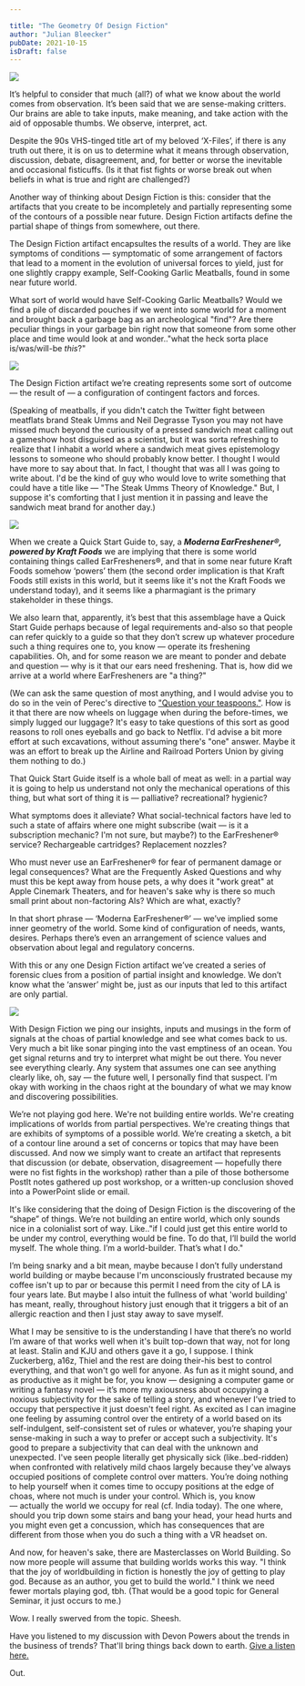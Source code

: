 ```yaml
---

title: "The Geometry Of Design Fiction"
author: "Julian Bleecker"
pubDate: 2021-10-15
isDraft: false
---
```


![](https://buttondown-attachments.s3.amazonaws.com/images/68103cf6-1c50-45c6-a871-432cbc15e8da.jpg) 

It’s helpful to consider that much (all?) of what we know about the world comes from observation. It’s been said that we are sense-making critters. Our brains are able to take inputs, make meaning, and take action with the aid of opposable thumbs. We observe, interpret, act. 

Despite the 90s VHS-tinged title art of my beloved ‘X-Files’, if there is any truth out there, it is on us to determine what it means through observation, discussion, debate, disagreement, and, for better or worse the inevitable and occasional fisticuffs. (Is it that fist fights or worse break out when beliefs in what is true and right are challenged?)

Another way of thinking about Design Fiction is this: consider that the artifacts that you create to be incompletely and partially representing some of the contours of a possible near future. Design Fiction artifacts define the partial shape of things from somewhere, out there.

The Design Fiction artifact encapsultes the results of a world. They are like symptoms of conditions — symptomatic of some arrangement of factors that lead to a moment in the evolution of universal forces to yield, just for one slightly crappy example, Self-Cooking Garlic Meatballs, found in some near future world. 

What sort of world would have Self-Cooking Garlic Meatballs? Would we find a pile of discarded pouches if we went into some world for a moment and brought back a garbage bag as an archeological "find"? Are there peculiar things in your garbage bin right now that someone from some other place and time would look at and wonder.."what the heck sorta place is/was/will-be _this_?"

![](https://buttondown-attachments.s3.amazonaws.com/images/f95eca70-3d9d-4aa4-b318-73ba4fc2e34d.png) 

The Design Fiction artifact we’re creating represents some sort of outcome — the result of — a configuration of contingent factors and forces.

(Speaking of meatballs, if you didn't catch the Twitter fight between meatflats brand Steak Umms and Neil Degrasse Tyson you may not have missed much beyond the curiousity of a pressed sandwich meat calling out a gameshow host disguised as a scientist, but it was sorta refreshing to realize that I inhabit a world where a sandwich meat gives epistemology lessons to someone who should probably know better. I thought I would have more to say about that. In fact, I thought that was all I was going to write about. I'd be the kind of guy who would love to write something that could have a title like — "The Steak Umms Theory of Knowledge." But, I suppose it's comforting that I just mention it in passing and leave the sandwich meat brand for another day.)

 ![](https://buttondown-attachments.s3.amazonaws.com/images/ca9e7266-8c8b-4d23-91cc-87f4428b0dc9.png) 

When we create a Quick Start Guide to, say, a _**Moderna EarFreshener®, powered by Kraft Foods**_ we are implying that there is some world containing things called EarFresheners®, and that in some near future Kraft Foods somehow ‘powers’ them (the second order implication is that Kraft Foods still exists in this world, but it seems like it's not the Kraft Foods we understand today), and it seems like a pharmagiant is the primary stakeholder in these things. 

We also learn that, apparently, it’s best that this assemblage have a Quick Start Guide perhaps because of legal requirements and-also so that people can refer quickly to a guide so that they don’t screw up whatever procedure such a thing requires one to, you know — operate its freshening capabilities.  Oh, and for some reason we are meant to ponder and debate and question — why is it that our ears need freshening. That is, how did we arrive at a world where EarFresheners are "a thing?" 

(We can ask the same question of most anything, and I would advise you to do so in the vein of Perec's directive to ["Question your teaspoons."](http://www.nicolasnova.net/pasta-and-vinegar/2008/01/10/question-your-tea-spoons). How is it that there are now wheels on luggage when during the before-times, we simply lugged our luggage? It's easy to take questions of this sort as good reasons to roll ones eyeballs and go back to Netflix. I'd advise a bit more effort at such excavations, without assuming there's "one" answer. Maybe it was an effort to break up the Airline and Railroad Porters Union by giving them nothing to do.)

That Quick Start Guide itself is a whole ball of meat as well: in a partial way it is going to help us understand not only the mechanical operations of this thing, but what sort of thing it is — palliative? recreational? hygienic? 

What symptoms does it alleviate? What social-technical factors have led to such a state of affairs where one might subscribe (wait — is it a subscription mechanic? I'm not sure, but maybe?) to the EarFreshener® service? Rechargeable cartridges? Replacement nozzles? 

Who must never use an EarFreshener® for fear of permanent damage or legal consequences? What are the Frequently Asked Questions and why must this be kept away from house pets, a why does it "work great" at Apple Cinemark Theaters, and for heaven's sake why is there so much small print about non-factoring AIs? Which are what, exactly?

In that short phrase — ‘Moderna EarFreshener®’ — we’ve implied some inner geometry of the world. Some kind of configuration of needs, wants, desires. Perhaps there’s even an arrangement of science values and observation about legal and regulatory concerns. 

With this or any one Design Fiction artifact we’ve created a series of forensic clues from a position of partial insight and knowledge. We don’t know what the ‘answer’ might be, just as our inputs that led to this artifact are only partial. 

 ![](https://buttondown-attachments.s3.amazonaws.com/images/d80f2675-87d6-480c-b905-2a177f69ef6d.jpg) 

With Design Fiction we ping our insights, inputs and musings in the form of signals at the choas of partial knowledge and see what comes back to us. Very much a bit like sonar pinging into the vast emptiness of an ocean. You get signal returns and try to interpret what might be out there. You never see everything clearly. Any system that assumes one can see anything clearly like, oh, say — the future well, I personally find that suspect. I'm okay with working in the chaos right at the boundary of what we may know and discovering possibilities.

We’re not playing god here. We're not building entire worlds. We're creating implications of worlds from partial perspectives. We're creating things that are exhibits of symptoms of a possible world. We’re creating a sketch, a bit of a contour line around a set of concerns or topics that may have been discussed. And now we simply want to create an artifact that represents that discussion (or debate, observation, disagreement — hopefully there were no fist fights in the workshop) rather than a pile of those bothersome PostIt notes gathered up post workshop, or a written-up conclusion shoved into a PowerPoint slide or email.

It's like considering that the doing of Design Fiction is the discovering of the “shape” of things. We’re not building an entire world, which only sounds nice in a colonialist sort of way. Like.."if I could just get this entire world to be under my control, everything would be fine. To do that, I’ll build the world myself. The whole thing. I’m a world-builder. That’s what I do."

I’m being snarky and a bit mean, maybe because I don’t fully understand world building or maybe because I'm unconsciously frustrated because my coffee isn't up to par or because this permit I need from the city of LA is four years late. But maybe I also intuit the fullness of what 'world building' has meant, really, throughout history just enough that it triggers a bit of an allergic reaction and then I just stay away to save myself.

What I may be sensitive to is the understanding I have that there’s no world I’m aware of that works well when it's built top-down that way, not for long at least. Stalin and KJU and others gave it a go, I suppose. I think Zuckerberg, a16z, Thiel and the rest are doing their-his best to control everything, and that won't go well for anyone. As fun as it might sound, and as productive as it might be for, you know — designing a computer game or writing a fantasy novel — it’s more my axiousness about occupying a noxious subjectivity for the sake of telling a story, and whenever I’ve tried to occupy that perspective it just doesn't feel right. As excited as I can imagine one feeling by assuming control over the entirety of a world based on its self-indulgent, self-consistent set of rules or whatever, you’re shaping your sense-making in such a way to prefer or accept such a subjectivity. It's good to prepare a subjectivity that can deal with the unknown and unexpected. I've seen people literally get physically sick (like..bed-ridden) when confronted with relatively mild chaos largely because they've always occupied positions of complete control over matters. You’re doing nothing to help yourself when it comes time to occupy positions at the edge of choas, where not much is under your control. Which is, you know — actually the world we occupy for real (cf. India today). The one where, should you trip down some stairs and bang your head, your head hurts and you might even get a concussion, which has consequences that are different from those when you do such a thing with a VR headset on.

And now, for heaven's sake, there are Masterclasses on World Building. So now more people will assume that building worlds works this way. "I think that the joy of worldbuilding in fiction is honestly the joy of getting to play god. Because as an author, you get to build the world." I think we need fewer mortals playing god, tbh. (That would be a good topic for General Seminar, it just occurs to me.)

Wow. I really swerved from the topic. Sheesh.

Have you listened to my discussion with Devon Powers about the trends in the business of trends? That'll bring things back down to earth. [Give a listen here.](https://podcasts.google.com/feed/aHR0cHM6Ly9uZWFyZnV0dXJlbGFib3JhdG9yeS5saWJzeW4uY29tL3Jzcw/episode/YjkyMGNhNmMtNzA2Yy00MTU2LWFkNWEtZDQ3NDQ1ZjU2MDI4?sa=X&ved=0CAQQ8qgGahcKEwj4vMX57qPwAhUAAAAAHQAAAAAQAQ)

Out.